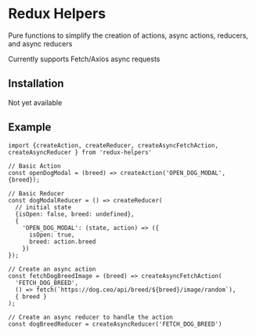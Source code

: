 # Redux Helpers
Pure functions to simplify the creation of actions, async actions, reducers, and async reducers

Currently supports Fetch/Axios async requests

## Installation
Not yet available

## Example

```
import {createAction, createReducer, createAsyncFetchAction, createAsyncReducer } from 'redux-helpers'

// Basic Action
const openDogModal = (breed) => createAction('OPEN_DOG_MODAL', {breed});

// Basic Reducer
const dogModalReducer = () => createReducer(
  // initial state
  {isOpen: false, breed: undefined},
  {
    'OPEN_DOG_MODAL': (state, action) => ({
      isOpen: true,
      breed: action.breed
    })
});

// Create an async action
const fetchDogBreedImage = (breed) => createAsyncFetchAction(
  'FETCH_DOG_BREED',
  () => fetch(`https://dog.ceo/api/breed/${breed}/image/random`),
  { breed }
);

// Create an async reducer to handle the action
const dogBreedReducer = createAsyncReducer('FETCH_DOG_BREED')

```